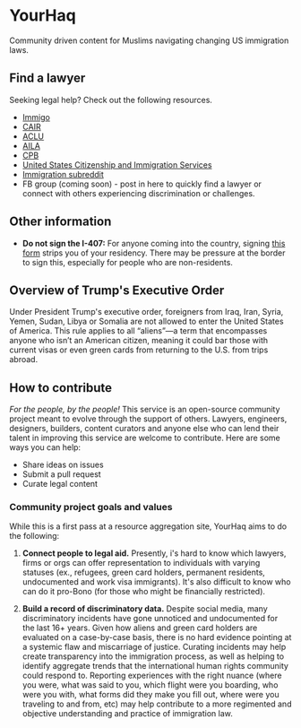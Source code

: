 # YourHaq
Community driven content for Muslims navigating changing US immigration laws.

## Find a lawyer
Seeking legal help? Check out the following resources.
- [Immigo](https://itunes.apple.com/us/app/immigo/id891595380?mt=8)
- [CAIR](https://www.cair.com/)
- [ACLU](https://www.aclu.org/)
- [AILA](http://www.aila.org/)
- [CPB](https://www.cbp.gov/)
- [United States Citizenship and Immigration Services](https://www.uscis.gov/)
- [Immigration subreddit](https://www.reddit.com/r/immigration/)
- FB group (coming soon) - post in here to quickly find a lawyer or connect with others experiencing discrimination or challenges. 

## Other information
- **Do not sign the I-407:** For anyone coming into the country, signing [this form](https://www.uscis.gov/i-407) strips you of your residency. There may be pressure at the border to sign this, especially for people who are non-residents.

## Overview of Trump's Executive Order
Under President Trump's executive order, foreigners from Iraq, Iran, Syria, Yemen, Sudan, Libya or Somalia are not allowed to enter the United States of America. This rule applies to all “aliens”—a term that encompasses anyone who isn’t an American citizen, meaning it could bar those with current visas or even green cards from returning to the U.S. from trips abroad. 

## How to contribute
*For the people, by the people!*
This service is an open-source community project meant to evolve through the support of others. Lawyers, engineers, designers, builders, content curators and anyone else who can lend their talent in improving this service are welcome to contribute. Here are some ways you can help:

- Share ideas on issues
- Submit a pull request
- Curate legal content

### Community project goals and values

While this is a first pass at a resource aggregation site, YourHaq aims to do the following:


1. **Connect people to legal aid.** Presently, i's hard to know which lawyers, firms or orgs can offer representation to individuals with varying statuses (ex., refugees, green card holders, permanent residents, undocumented and work visa immigrants). It's also difficult to know who can do it pro-Bono (for those who might be financially restricted).

2. **Build a record of discriminatory data.** Despite social media, many discriminatory incidents have gone unnoticed and undocumented for the last 16+ years. Given how aliens and green card holders are evaluated on a case-by-case basis, there is no hard evidence pointing at a systemic flaw and miscarriage of justice. Curating incidents may help create transparency into the immigration process, as well as helping to identify aggregate trends that the international human rights community could respond to. Reporting experiences with the right nuance (where you were, what was said to you, which flight were you boarding, who were you with, what forms did they make you fill out, where were you traveling to and from, etc) may help contribute to a more regimented and objective understanding and practice of immigration law.
